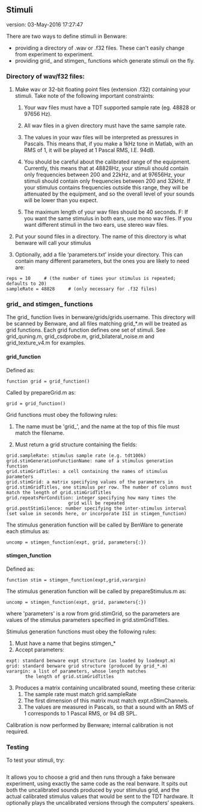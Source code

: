 ## Stimuli
version: 03-May-2016 17:27:47

There are two ways to define stimuli in Benware:

* providing a directory of .wav or .f32 files. These can't easily change from experiment to experiment.
* providing grid_ and stimgen_ functions which generate stimuli on the fly.


### Directory of wav/f32 files:

1. Make wav or 32-bit floating point files (extension .f32) containing your
stimuli. Take note of the following important constraints:

    1. Your wav files must have a TDT supported sample rate (eg. 48828 or 97656
    Hz).

    2. All wav files in a given directory must have the same sample rate.

    3. The values in your wav files will be interpreted as pressures in Pascals.
    This means that, if you make a 1kHz tone in Matlab, with an RMS of 1, it will
    be played at 1 Pascal RMS, I.E. 94dB.

    4. You should be careful about the calibrated range of the equipment.
    Currently, this means that at 48828Hz, your stimuli should contain only
    frequencies between 200 and 22kHz, and at 97656Hz, your stimuli should contain
    only frequencies between 200 and 32kHz. If your stimulus contains frequencies
    outside this range, they will be attenuated by the equipment, and so the
    overall level of your sounds will be lower than you expect.

    5. The maximum length of your wav files should be 40 seconds.  F: If
    you want the same stimulus in both ears, use mono wav files. If you want
    different stimuli in the two ears, use stereo wav files.

2. Put your sound files in a directory. The name of this directory is what
benware will call your stimulus

3. Optionally, add a file ‘parameters.txt’ inside your directory. This can
contain many different parameters, but the ones you are likely to need are:
```
reps = 10     # (the number of times your stimulus is repeated; defaults to 20)
sampleRate = 48828     # (only necessary for .f32 files)
```

### grid_ and stimgen_ functions

The grid_ function lives in benware/grids/grids.username. This directory will
be scanned by Benware, and all files matching grid_*.m will be treated as
grid functions. Each grid function defines one set of stimuli. See grid_quning.m,
grid_csdprobe.m, grid_bilateral_noise.m and grid_texture_v4.m for examples.

#### grid_function

Defined as:
```
function grid = grid_function()
```

Called by prepareGrid.m as:
```
grid = grid_function()
```

Grid functions must obey the following rules:

1. The name must be 'grid_', and the name at the top of this file must
     match the filename.
     
2. Must return a grid structure containing the fields:
```
grid.sampleRate: stimulus sample rate (e.g. tdt100k)
grid.stimGenerationFunctionName: name of a stimulus generation function
grid.stimGridTitles: a cell containing the names of stimulus parameters
grid.stimGrid: a matrix specifying values of the parameters in
grid.stimGridTitles, one stimulus per row. The number of columns must 
match the length of grid.stimGridTitles
grid.repeatsPerCondition: integer specifying how many times the 
                       grid will be repeated
grid.postStimSilence: number specifying the inter-stimulus interval  
(set value in seconds here, or incorporate ISI in stimgen_function) 
```

The stimulus generation function will be called by BenWare to generate
each stimulus as:
```
uncomp = stimgen_function(expt, grid, parameters{:})
```


#### stimgen_function

Defined as:
```
function stim = stimgen_function(expt,grid,varargin)
```

The stimulus generation function will be called by prepareStimulus.m as:
```
uncomp = stimgen_function(expt, grid, parameters{:})
```
where 'parameters' is a row from grid.stimGrid, so the parameters are values
of the stimulus parameters specified in grid.stimGridTitles.

Stimulus generation functions must obey the following rules:

1. Must have a name that begins stimgen_*
2. Accept parameters:
```
expt: standard benware expt structure (as loaded by loadexpt.m)
grid: standard benware grid structure (produced by grid_*.m)
varargin: a list of parameters, whose length matches
       the length of grid.stimGridTitles
```
3. Produces a matrix containing uncalibrated sound, meeting these criteria:
     1. The sample rate must match grid.sampleRate
     2. The first dimension of this matrix must match expt.nStimChannels.
     3. The values are measured in Pascals, so that a sound with an RMS of 1
        corresponds to 1 Pascal RMS, or 94 dB SPL.
            
Calibration is now performed by Benware; internal calibration is not required.


### Testing

To test your stimuli, try:
```testgrid.m
```
It allows you to choose a grid and then runs through a fake benware experiment, using exactly the same code as the real benware. It spits out both the uncalibrated sounds produced by your stimulus grid, and the actual calibrated stimulus values that would be sent to the TDT hardware. It optionally plays the uncalibrated versions through the computers’ speakers.
